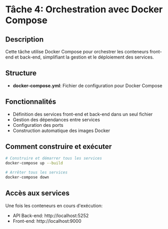 # Tâche 4: Orchestration avec Docker Compose

## Description
Cette tâche utilise Docker Compose pour orchestrer les conteneurs front-end et back-end, simplifiant la gestion et le déploiement des services.

## Structure
- **docker-compose.yml**: Fichier de configuration pour Docker Compose

## Fonctionnalités
- Définition des services front-end et back-end dans un seul fichier
- Gestion des dépendances entre services
- Configuration des ports
- Construction automatique des images Docker

## Comment construire et exécuter
```bash
# Construire et démarrer tous les services
docker-compose up --build

# Arrêter tous les services
docker-compose down
```

## Accès aux services
Une fois les conteneurs en cours d'exécution:
- API Back-end: http://localhost:5252
- Front-end: http://localhost:9000

